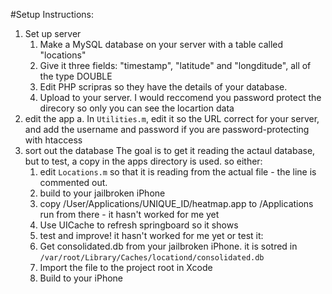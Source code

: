 #Setup Instructions:
1.  Set up server
    1.  Make a MySQL database on your server with a table called "locations"
    2.  Give it three fields: "timestamp", "latitude" and "longditude", all of the type DOUBLE
    3.  Edit PHP scripras so they have the details of your database.
    4.  Upload to your server. I would reccomend you password protect the direcory so only you can see the locartion data
2.  edit the app
    a. In `Utilities.m`, edit it so the URL correct for your server, and add the username and password if you are password-protecting with htaccess
3.  sort out the database
  The goal is to get it reading the actaul database, but to test, a copy in the apps directory is used.
  so either:
    1.  edit `Locations.m` so that it is reading from the actual file - the line is commented out.
    2.  build to your jailbroken iPhone
    3.  copy /User/Applications/UNIQUE_ID/heatmap.app to /Applications run from there - it hasn't worked for me yet
    4.  Use UICache to refresh springboard so it shows
    5.  test and improve! it hasn't worked for me yet
  or test it:
    1.  Get consolidated.db from your jailbroken iPhone. it is sotred in `/var/root/Library/Caches/locationd/consolidated.db`
    2.  Import the file to the project root in Xcode
    3.  Build to your iPhone